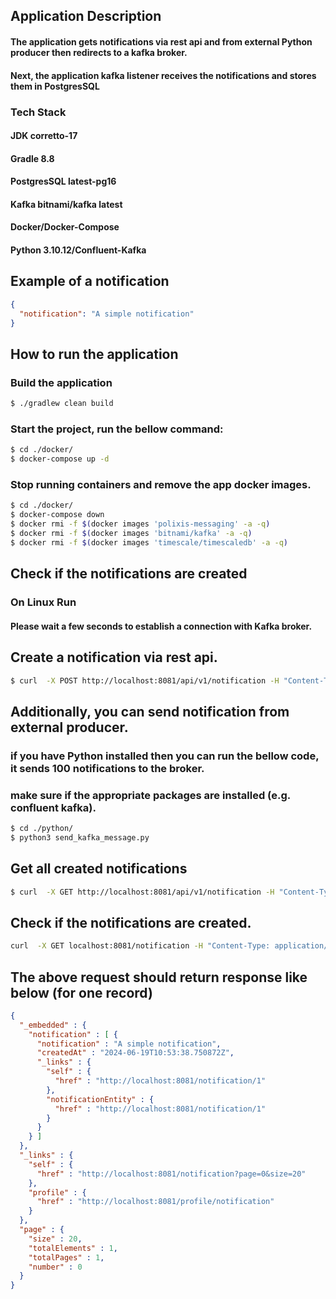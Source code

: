 ## Application Description
#### The application gets notifications via rest api and from external Python producer then redirects to a kafka broker.
#### Next, the application kafka listener receives the notifications and stores them in PostgresSQL
### Tech Stack
#### JDK corretto-17
#### Gradle 8.8
#### PostgresSQL latest-pg16
#### Kafka bitnami/kafka latest
#### Docker/Docker-Compose
#### Python 3.10.12/Confluent-Kafka
###
## Example of a notification
```json
{
  "notification": "A simple notification"
}
```

## How to run the application
### Build the application
```bash
$ ./gradlew clean build
```

### Start the project, run the bellow command:
```bash
$ cd ./docker/
$ docker-compose up -d
```

### Stop running containers and remove the app docker images.
```bash
$ cd ./docker/
$ docker-compose down
$ docker rmi -f $(docker images 'polixis-messaging' -a -q)
$ docker rmi -f $(docker images 'bitnami/kafka' -a -q)
$ docker rmi -f $(docker images 'timescale/timescaledb' -a -q)
```

## Check if the notifications are created
### On Linux Run
#### Please wait a few seconds to establish a connection with Kafka broker.
## Create a notification via rest api. 
```bash
$ curl  -X POST http://localhost:8081/api/v1/notification -H "Content-Type: application/json" -d "{\"notification\":\"A simple notification\"}'"
```

## Additionally, you can send notification from external producer.
### if you have Python installed then you can run the bellow code, it sends 100 notifications to the broker.
### make sure if the appropriate packages are installed (e.g. confluent kafka).
```bash
$ cd ./python/
$ python3 send_kafka_message.py
```
## Get all created notifications
```bash
$ curl  -X GET http://localhost:8081/api/v1/notification -H "Content-Type: application/json"
```
## Check if the notifications are created.
```bash
curl  -X GET localhost:8081/notification -H "Content-Type: application/json"
```

## The above request should return response like below (for one record)
```json
{
  "_embedded" : {
    "notification" : [ {
      "notification" : "A simple notification",
      "createdAt" : "2024-06-19T10:53:38.750872Z",
      "_links" : {
        "self" : {
          "href" : "http://localhost:8081/notification/1"
        },
        "notificationEntity" : {
          "href" : "http://localhost:8081/notification/1"
        }
      }
    } ]
  },
  "_links" : {
    "self" : {
      "href" : "http://localhost:8081/notification?page=0&size=20"
    },
    "profile" : {
      "href" : "http://localhost:8081/profile/notification"
    }
  },
  "page" : {
    "size" : 20,
    "totalElements" : 1,
    "totalPages" : 1,
    "number" : 0
  }
}
```